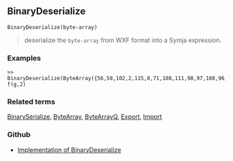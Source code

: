 ## BinaryDeserialize

```
BinaryDeserialize(byte-array)
```

> deserialize the `byte-array` from WXF format into a Symja expression.
 
### Examples

```
>> BinaryDeserialize(ByteArray({56,58,102,2,115,8,71,108,111,98,97,108,96,102,115,8,71,108,111,98,97,108,96,103,67,2})) 
f(g,2) 
```

### Related terms 
[BinarySerialize](BinarySerialize.md), [ByteArray](ByteArray.md), [ByteArrayQ](ByteArrayQ.md), [Export](Export.md), [Import](Import.md)

### Github

* [Implementation of BinaryDeserialize](https://github.com/axkr/symja_android_library/blob/master/symja_android_library/matheclipse-core/src/main/java/org/matheclipse/core/builtin/WXFFunctions.java#L85) 
